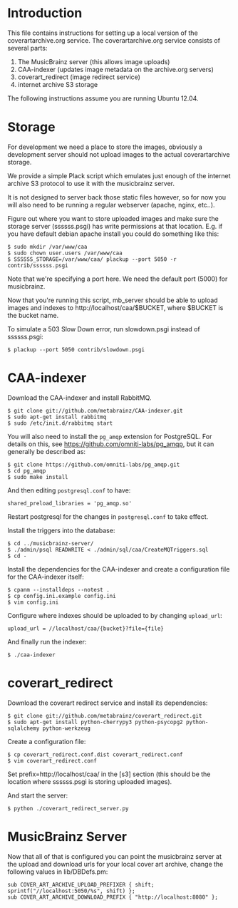 
Introduction
============

This file contains instructions for setting up a local version of the
coverartarchive.org service.  The coverartarchive.org service consists
of several parts:

1. The MusicBrainz server (this allows image uploads)
2. CAA-indexer (updates image metadata on the archive.org servers)
3. coverart_redirect (image redirect service)
4. internet archive S3 storage

The following instructions assume you are running Ubuntu 12.04.


Storage
=======

For development we need a place to store the images, obviously a
development server should not upload images to the actual
coverartarchive storage.

We provide a simple Plack script which emulates just enough of the
internet archive S3 protocol to use it with the musicbrainz server.

It is not designed to server back those static files however, so for
now you will also need to be running a regular webserver (apache,
nginx, etc..).

Figure out where you want to store uploaded images and make sure the
storage server (ssssss.psgi) has write permissions at that location.
E.g. if you have default debian apache install you could do something
like this:

    $ sudo mkdir /var/www/caa
    $ sudo chown user.users /var/www/caa
    $ SSSSSS_STORAGE=/var/www/caa/ plackup --port 5050 -r contrib/ssssss.psgi

Note that we're specifying a port here.  We need the default port
(5000) for musicbrainz.

Now that you're running this script, mb_server should be able to
upload images and indexes to http://localhost/caa/$BUCKET, where
$BUCKET is the bucket name.

To simulate a 503 Slow Down error, run slowdown.psgi instead of ssssss.psgi:

    $ plackup --port 5050 contrib/slowdown.psgi


CAA-indexer
===========

Download the CAA-indexer and install RabbitMQ.

    $ git clone git://github.com/metabrainz/CAA-indexer.git
    $ sudo apt-get install rabbitmq
    $ sudo /etc/init.d/rabbitmq start

You will also need to install the `pg_amqp` extension for PostgreSQL. For
details on this, see https://github.com/omniti-labs/pg_amqp, but it can
generally be described as:

    $ git clone https://github.com/omniti-labs/pg_amqp.git
    $ cd pg_amqp
    $ sudo make install

And then editing `postgresql.conf` to have:

    shared_preload_libraries = 'pg_amqp.so'

Restart postgresql for the changes in `postgresql.conf` to take effect.

Install the triggers into the database:

    $ cd ../musicbrainz-server/
    $ ./admin/psql READWRITE < ./admin/sql/caa/CreateMQTriggers.sql
    $ cd -

Install the dependencies for the CAA-indexer and create a
configuration file for the CAA-indexer itself:

    $ cpanm --installdeps --notest .
    $ cp config.ini.example config.ini
    $ vim config.ini

Configure where indexes should be uploaded to by changing `upload_url`:

    upload_url = //localhost/caa/{bucket}?file={file}

And finally run the indexer:

    $ ./caa-indexer


coverart_redirect
=================

Download the coverart redirect service and install its dependencies:

    $ git clone git://github.com/metabrainz/coverart_redirect.git
    $ sudo apt-get install python-cherrypy3 python-psycopg2 python-sqlalchemy python-werkzeug

Create a configuration file:

    $ cp coverart_redirect.conf.dist coverart_redirect.conf
    $ vim coverart_redirect.conf

Set prefix=http://localhost/caa/ in the [s3] section (this should be
the location where ssssss.psgi is storing uploaded images).

And start the server:

    $ python ./coverart_redirect_server.py


MusicBrainz Server
==================

Now that all of that is configured you can point the musicbrainz server at
the upload and download urls for your local cover art archive, change
the following values in lib/DBDefs.pm:

    sub COVER_ART_ARCHIVE_UPLOAD_PREFIXER { shift; sprintf("//localhost:5050/%s", shift) };
    sub COVER_ART_ARCHIVE_DOWNLOAD_PREFIX { "http://localhost:8080" };
